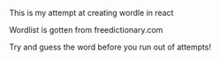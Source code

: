 This is my attempt at creating wordle in react

Wordlist is gotten from freedictionary.com

Try and guess the word before you run out of attempts!